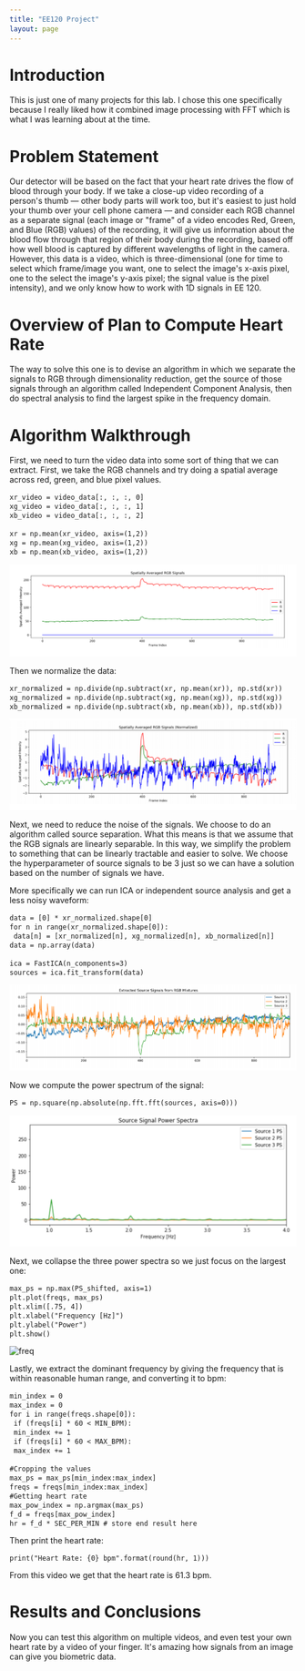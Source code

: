 ```yaml
---
title: "EE120 Project"
layout: page
---
```


# Introduction

This is just one of many projects for this lab. I chose this one specifically because I really liked how it combined image processing with FFT which is what I was learning about at the time.

# Problem Statement

Our detector will be based on the fact that your heart rate drives the flow of blood through your
body. If we take a close-up video recording of a person's thumb — other body parts will work too,
but it's easiest to just hold your thumb over your cell phone camera — and consider each RGB
channel as a separate signal (each image or "frame" of a video encodes Red, Green, and Blue
(RGB) values) of the recording, it will give us information about the blood flow through that region of
their body during the recording, based off how well blood is captured by different wavelengths of
light in the camera. However, this data is a video, which is three-dimensional (one for time to select
which frame/image you want, one to select the image's x-axis pixel, one to the select the image's
y-axis pixel; the signal value is the pixel intensity), and we only know how to work with 1D signals in
EE 120.

# Overview of Plan to Compute Heart Rate

The way to solve this one is to devise an algorithm in which we separate the signals to RGB through dimensionality reduction, 
get the source of those signals through an algorithm called Independent Component Analysis, then do spectral analysis to find the 
largest spike in the frequency domain.

# Algorithm Walkthrough

First, we need to turn the video data into some sort of thing that we can extract. First, we take the RGB channels and try doing a
spatial average across red, green, and blue pixel values.

````
xr_video = video_data[:, :, :, 0]
xg_video = video_data[:, :, :, 1]
xb_video = video_data[:, :, :, 2]

xr = np.mean(xr_video, axis=(1,2))
xg = np.mean(xg_video, axis=(1,2))
xb = np.mean(xb_video, axis=(1,2))

````

![avgrgb](../assets/avgrgb.png)



Then we normalize the data:

````
xr_normalized = np.divide(np.subtract(xr, np.mean(xr)), np.std(xr))
xg_normalized = np.divide(np.subtract(xg, np.mean(xg)), np.std(xg))
xb_normalized = np.divide(np.subtract(xb, np.mean(xb)), np.std(xb))
````

![avgrgbnorm](../assets/avgrgbnorm.png)



Next, we need to reduce the noise of the signals. We choose to do an algorithm called source separation. What this means is that we assume that the
RGB signals are linearly separable. In this way, we simplify the problem to something that can be linearly tractable and easier to solve. We choose
the hyperparameter of source signals to be 3 just so we can have a solution based on the number of signals we have.

More specifically we can run ICA or independent source analysis and get a less noisy waveform:

````
data = [0] * xr_normalized.shape[0]
for n in range(xr_normalized.shape[0]):
 data[n] = [xr_normalized[n], xg_normalized[n], xb_normalized[n]]
data = np.array(data)

ica = FastICA(n_components=3)
sources = ica.fit_transform(data)

````

![srcsig](../assets/srcsig.png)


Now we compute the power spectrum of the signal:

````
PS = np.square(np.absolute(np.fft.fft(sources, axis=0)))
````

![pwr](../assets/pwr.png)


Next, we collapse the three power spectra so we just focus on the largest one:

```
max_ps = np.max(PS_shifted, axis=1)
plt.plot(freqs, max_ps)
plt.xlim([.75, 4])
plt.xlabel("Frequency [Hz]")
plt.ylabel("Power")
plt.show()
````

![freq](../assets/freq.png)

Lastly, we extract the dominant frequency by giving the frequency that is within reasonable human range, and converting it to bpm:

````
min_index = 0
max_index = 0
for i in range(freqs.shape[0]):
 if (freqs[i] * 60 < MIN_BPM):
 min_index += 1
 if (freqs[i] * 60 < MAX_BPM):
 max_index += 1

#Cropping the values
max_ps = max_ps[min_index:max_index]
freqs = freqs[min_index:max_index]
#Getting heart rate
max_pow_index = np.argmax(max_ps)
f_d = freqs[max_pow_index]
hr = f_d * SEC_PER_MIN # store end result here
````

Then print the heart rate:

````
print("Heart Rate: {0} bpm".format(round(hr, 1)))
````

From this video we get that the heart rate is 61.3 bpm.

# Results and Conclusions

Now you can test this algorithm on multiple videos, and even test your own heart rate by a video of your finger. 
It's amazing how signals from an image can give you biometric data.


 

